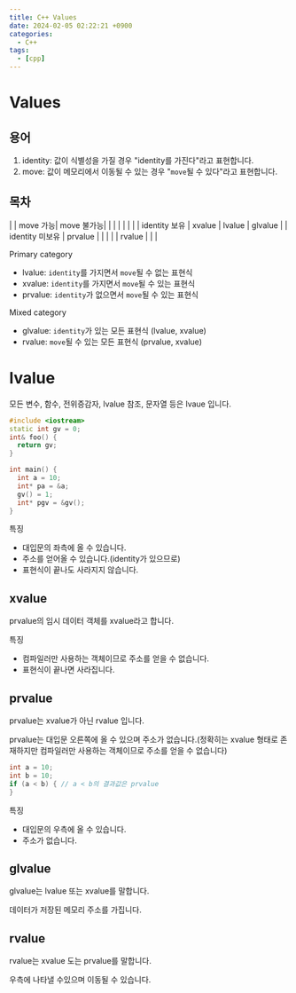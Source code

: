 ```yaml
--- 
title: C++ Values
date: 2024-02-05 02:22:21 +0900 
categories: 
  - C++
tags: 
  - [cpp]
--- 
```


# Values

## 용어
1. identity: 값이 식별성을 가질 경우 "identity를 가진다"라고 표현합니다.
2. move: 값이 메모리에서 이동될 수 있는 경우 "`move`될 수 있다"라고 표현합니다.

## 목차

|                 | move 가능| move 불가능|         |
|                 |          |            |         |
| identity 보유   | xvalue   | lvalue     | glvalue |
| identity 미보유 | prvalue  |            |         |
|                 | rvalue   |            |         |

Primary category
- lvalue: `identity`를 가지면서 `move`될 수 없는 표현식
- xvalue: `identity`를 가지면서 `move`될 수 있는 표현식
- prvalue: `identity`가 없으면서 `move`될 수 있는 표현식

Mixed category
- glvalue: `identity`가 있는 모든 표현식 (lvalue, xvalue)
- rvalue: `move`될 수 있는 모든 표현식 (prvalue, xvalue)

# lvalue

모든 변수, 함수, 전위증감자, lvalue 참조, 문자열 등은 lvaue 입니다.

```c++
#include <iostream>
static int gv = 0;
int& foo() {
  return gv;
}

int main() {
  int a = 10;
  int* pa = &a; 
  gv() = 1;
  int* pgv = &gv();
}
```

특징
- 대입문의 좌측에 올 수 있습니다.
- 주소를 얻어올 수 있습니다.(identity가 있으므로)
- 표현식이 끝나도 사라지지 않습니다.

## xvalue

prvalue의 임시 데이터 객체를 xvalue라고 합니다. 

특징
- 컴파일러만 사용하는 객체이므로 주소를 얻을 수 없습니다.
- 표현식이 끝나면 사라집니다.

## prvalue

prvalue는 xvalue가 아닌 rvalue 입니다.

prvalue는 대입문 오른쪽에 올 수 있으며 주소가 없습니다.(정확히는 xvalue 형태로 존재하지만 컴파일러만 사용하는 객체이므로 주소를 얻을 수 없습니다)

```c++
int a = 10;
int b = 10;
if (a < b) { // a < b의 결과값은 prvalue
}
```

특징
- 대입문의 우측에 올 수 있습니다.
- 주소가 없습니다.

## glvalue

glvalue는 lvalue 또는 xvalue를 말합니다.

데이터가 저장된 메모리 주소를 가집니다.

## rvalue

rvalue는 xvalue 도는 prvalue를 말합니다.

우측에 나타낼 수있으며 이동될 수 있습니다.
